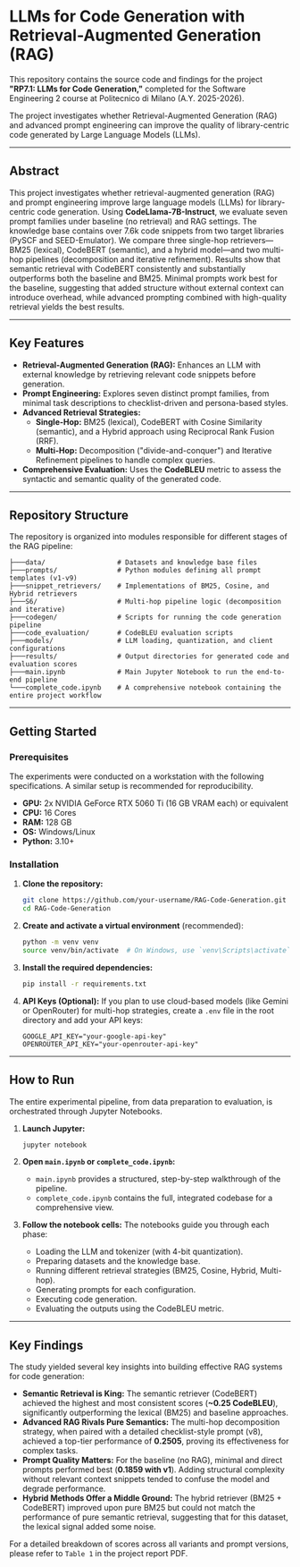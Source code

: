 # LLMs for Code Generation with Retrieval-Augmented Generation (RAG)

This repository contains the source code and findings for the project **"RP7.1: LLMs for Code Generation,"** completed for the Software Engineering 2 course at Politecnico di Milano (A.Y. 2025-2026).

The project investigates whether Retrieval-Augmented Generation (RAG) and advanced prompt engineering can improve the quality of library-centric code generated by Large Language Models (LLMs).

---

## Abstract

This project investigates whether retrieval-augmented generation (RAG) and prompt engineering improve large language models (LLMs) for library-centric code generation. Using **CodeLlama-7B-Instruct**, we evaluate seven prompt families under baseline (no retrieval) and RAG settings. The knowledge base contains over 7.6k code snippets from two target libraries (PySCF and SEED-Emulator). We compare three single-hop retrievers—BM25 (lexical), CodeBERT (semantic), and a hybrid model—and two multi-hop pipelines (decomposition and iterative refinement). Results show that semantic retrieval with CodeBERT consistently and substantially outperforms both the baseline and BM25. Minimal prompts work best for the baseline, suggesting that added structure without external context can introduce overhead, while advanced prompting combined with high-quality retrieval yields the best results.

---

## Key Features

*   **Retrieval-Augmented Generation (RAG):** Enhances an LLM with external knowledge by retrieving relevant code snippets before generation.
*   **Prompt Engineering:** Explores seven distinct prompt families, from minimal task descriptions to checklist-driven and persona-based styles.
*   **Advanced Retrieval Strategies:**
    *   **Single-Hop:** BM25 (lexical), CodeBERT with Cosine Similarity (semantic), and a Hybrid approach using Reciprocal Rank Fusion (RRF).
    *   **Multi-Hop:** Decomposition ("divide-and-conquer") and Iterative Refinement pipelines to handle complex queries.
*   **Comprehensive Evaluation:** Uses the **CodeBLEU** metric to assess the syntactic and semantic quality of the generated code.

---

## Repository Structure

The repository is organized into modules responsible for different stages of the RAG pipeline:

```
├───data/                  # Datasets and knowledge base files
├───prompts/               # Python modules defining all prompt templates (v1-v9)
├───snippet_retrievers/    # Implementations of BM25, Cosine, and Hybrid retrievers
├───S6/                    # Multi-hop pipeline logic (decomposition and iterative)
├───codegen/               # Scripts for running the code generation pipeline
├───code_evaluation/       # CodeBLEU evaluation scripts
├───models/                # LLM loading, quantization, and client configurations
├───results/               # Output directories for generated code and evaluation scores
├───main.ipynb             # Main Jupyter Notebook to run the end-to-end pipeline
└───complete_code.ipynb    # A comprehensive notebook containing the entire project workflow
```

---

## Getting Started

### Prerequisites

The experiments were conducted on a workstation with the following specifications. A similar setup is recommended for reproducibility.

*   **GPU:** 2x NVIDIA GeForce RTX 5060 Ti (16 GB VRAM each) or equivalent
*   **CPU:** 16 Cores
*   **RAM:** 128 GB
*   **OS:** Windows/Linux
*   **Python:** 3.10+

### Installation

1.  **Clone the repository:**
    ```bash
    git clone https://github.com/your-username/RAG-Code-Generation.git
    cd RAG-Code-Generation
    ```

2.  **Create and activate a virtual environment** (recommended):
    ```bash
    python -m venv venv
    source venv/bin/activate  # On Windows, use `venv\Scripts\activate`
    ```

3.  **Install the required dependencies:**
    ```bash
    pip install -r requirements.txt
    ```

4.  **API Keys (Optional):** If you plan to use cloud-based models (like Gemini or OpenRouter) for multi-hop strategies, create a `.env` file in the root directory and add your API keys:
    ```
    GOOGLE_API_KEY="your-google-api-key"
    OPENROUTER_API_KEY="your-openrouter-api-key"
    ```

---

## How to Run

The entire experimental pipeline, from data preparation to evaluation, is orchestrated through Jupyter Notebooks.

1.  **Launch Jupyter:**
    ```bash
    jupyter notebook
    ```

2.  **Open `main.ipynb` or `complete_code.ipynb`:**
    *   `main.ipynb` provides a structured, step-by-step walkthrough of the pipeline.
    *   `complete_code.ipynb` contains the full, integrated codebase for a comprehensive view.

3.  **Follow the notebook cells:** The notebooks guide you through each phase:
    *   Loading the LLM and tokenizer (with 4-bit quantization).
    *   Preparing datasets and the knowledge base.
    *   Running different retrieval strategies (BM25, Cosine, Hybrid, Multi-hop).
    *   Generating prompts for each configuration.
    *   Executing code generation.
    *   Evaluating the outputs using the CodeBLEU metric.

---

## Key Findings

The study yielded several key insights into building effective RAG systems for code generation:

*   **Semantic Retrieval is King:** The semantic retriever (CodeBERT) achieved the highest and most consistent scores (**~0.25 CodeBLEU**), significantly outperforming the lexical (BM25) and baseline approaches.
*   **Advanced RAG Rivals Pure Semantics:** The multi-hop decomposition strategy, when paired with a detailed checklist-style prompt (v8), achieved a top-tier performance of **0.2505**, proving its effectiveness for complex tasks.
*   **Prompt Quality Matters:** For the baseline (no RAG), minimal and direct prompts performed best (**0.1859 with v1**). Adding structural complexity without relevant context snippets tended to confuse the model and degrade performance.
*   **Hybrid Methods Offer a Middle Ground:** The hybrid retriever (BM25 + CodeBERT) improved upon pure BM25 but could not match the performance of pure semantic retrieval, suggesting that for this dataset, the lexical signal added some noise.

For a detailed breakdown of scores across all variants and prompt versions, please refer to `Table 1` in the project report PDF.
